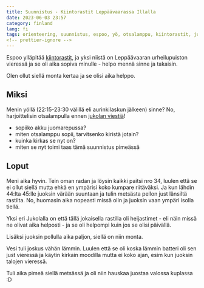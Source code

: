 ```yaml
---
title: Suunnistus - Kiintorastit Leppäävaarassa Illalla
date: 2023-06-03 23:57
category: finland
lang: fi
tags: orienteering, suunnistus, espoo, yö, otsalamppu, kiintorastit, jukola
<!-- prettier-ignore -->
---
```


Espoo ylläpitää
[kiintorastit](https://www.espoo.fi/fi/liikunta-ja-luonto/ulkoliikuntapaikat/kiintorastit),
ja yksi niistä on Leppäävaaran urheilupuiston vieressä ja se oli aika sopiva
minulle - helpo mennä sinne ja takaisin.

Olen ollut siellä monta kertaa ja se olisi aika helppo.

## Miksi

Menin yöllä (22:15-23:30 välillä eli aurinkilaskun jälkeen) sinne? No,
harjoittelisin otsalampulla ennen [jukolan viestiä](https://jukola.com/2023/)!

- sopiiko akku juomarepussa?
- miten otsalamppu sopii, tarvitsenko kiristä jotain?
- kuinka kirkas se nyt on?
- miten se nyt toimi taas tämä suunnistus pimeässä

## Loput

Meni aika hyvin. Tein oman radan ja löysin kaikki paitsi nro 34, luulen että se
ei ollut siellä mutta ehkä en ympärisi koko kumpare riitäväksi. Ja kun lähdin
44:lta 45:lle juoksin värään suuntaan ja tulin metsästa pellon just länsiltä
rastilta. No, huomasin aika nopeasti missä olin ja juoksin vaan ympäri isolla
tiellä.

Yksi eri Jukolalla on että tällä jokaisella rastilla oli heijastimet - eli näin
missä ne olivat aika helposti - ja se oli helpompi kuin jos se olisi päivällä.

Lisäksi juoksin pollulla aika paljon, siellä on niin monta.

Vesi tuli joskus vähän lämmin. Luulen että se oli koska lämmin batteri oli sen
just vieressä ja käytin kirkain moodilla mutta ei koko ajan, esim kun juoksin
talojen vieressä.

Tuli aika pimeä siellä metsässä ja oli niin hauskaa juostaa valossa kuplassa :D
